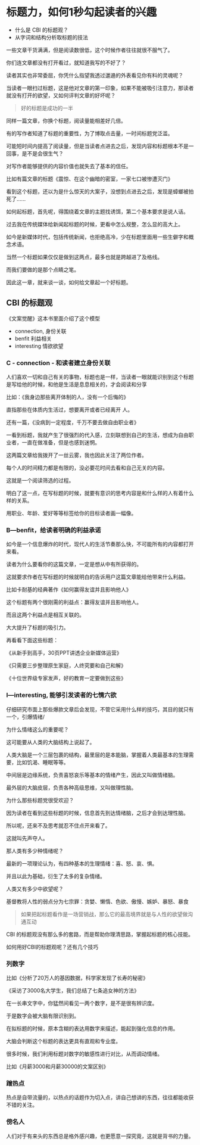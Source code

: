 # 标题力，如何1秒勾起读者的兴趣

- 什么是 CBI 的标题观？
- 从字词和结构分析取标题的技法

一些文章干货满满，但是阅读数很低，这个时候作者往往就很不服气了。

你们连文章都没有打开看过，就知道我写的不好了？

读者其实也非常委屈，你凭什么指望我透过邋遢的外表看见你有料的灵魂呢？

当读者一眼扫过标题，这是他对文章的第一印象，如果不能被吸引注意力，那读者就没有打开的欲望，又如何评判文章的好坏呢？

> 好的标题是成功的一半

同样一篇文章，你换个标题，阅读量能相差好几倍。

有的写作者知道了标题的重要性，为了博取点击量，一时间标题党泛滥。

可能短时间内提高了阅读量，但是当读者点进去之后，发现内容和标题根本不是一回事，是不是会很生气？

对写作者能够提供的内容价值也就失去了基本的信任。

比如有篇文章的标题《震惊、在这个幽暗的密室，一家七口被惨遭灭门》

看到这个标题，还以为是什么惊天的大案子，没想到点进去之后，发现是蟑螂被拍死了……

如何起标题，首先呢，得围绕着文章的主题找诱饵，第二个基本要求是说人话。

过去我在传统媒体给新闻起标题的时候，更看中怎么规整，怎么显的高大上。

如今是新媒体时代，包括传统新闻，也拒绝高冷，少在标题里面用一些生僻字和概念术语。

当然一个标题如果仅仅是做到这两点，最多也就是跨越进了及格线。

而我们要做的是那个点睛之笔。

因此这一章，就来谈一谈，如何给文章起一个好标题。

## CBI 的标题观

《文案觉醒》这本书里面介绍了这个模型

- connection, 身份关联
- benfit 利益相关
- interesting 情欲欲望

### C - connection - 和读者建立身份关联

人们喜欢一切和自己有关的事物，标题也是一样，当读者一眼就能识别到这个标题是写给他的时候，和他是生活是息息相关的，才会阅读和分享

比如：《我身边那些离开体制的人，没有一个后悔的》

直指那些在体质内生活过，想要离开或者已经离开 人。

还有一篇，《没病到一定程度，千万不要去做自由职业者》

一看到标题，我就产生了很强烈的代入感，立刻联想到自己的生活，想成为自由职业者，一直在做准备，但是也感到迷惘。

这两篇文章给我拨开了一丝云雾，我也因此关注了两位作者。

每个人的时间精力都是有限的，没必要花时间去看和自己无关的内容。

这就是一个阅读筛选的过程。

明白了这一点，在写标题的时候，就要有意识的思考内容是和什么样的人有着什么样的关系。

用职业、年龄、爱好等等标签给你的目标读者画一幅像。

### B—benfit，给读者明确的利益承诺

如今是一个信息爆炸的时代，现代人的生活节奏那么快，不可能所有的内容都打开来看。

读者为什么要看你的这篇文章，一定是想从中有所获得的。

这就要求作者在写标题的时候就明白的告诉用户这篇文章能给他带来什么利益。

比如卡耐基的经典著作《如何赢得友谊并且影响他人》

这个标题有两个很刚需的利益点：赢得友谊并且影响他人。

而且这两个利益点是相互关联的。

大大提升了标题的吸引力。

再看看下面这些标题：

《从新手到高手，30页PPT讲透企业新媒体运营》

《只需要三步整理原生家庭，人终究要和自己和解》

《十位世界级专家发声，好的教育一定要做到这些》

### I—interesting, 能够引发读者的七情六欲

仔细研究市面上那些爆款文章后会发现，不管它采用什么样的技巧，其目的就只有一个，引爆情绪/

为什么情绪这么的重要呢？

这可能要从人类的大脑结构上说起了。

人类大脑是一个三层包裹的结构，最里层的是本能脑，掌握着人类最基本的生理需要，比如饥渴、睡眠等等。

中间层是边缘系统，负责喜怒哀乐等基本的情绪产生，因此又叫做情绪脑。

最外层的大脑皮层，负责各种高级思维，又叫做理性脑。

为什么那些标题党很受欢迎？

因为读者在看到这些标题的时候，信息首先到达情绪脑，之后才会到达理性脑。

所以呢，还来不及思考就忍不住点开来看了。

这就叫先声夺人。

那人类有多少种情绪呢？

最新的一项理论认为，有四种基本的生理情绪：喜、怒、哀、惧。

并且以此为基础，衍生了太多的复杂情绪。

人类又有多少中欲望呢？

基督教将人性的弱点分为七宗罪：贪婪、懒惰、色欲、傲慢、嫉妒、暴怒、暴食

> 如果把起标题看作是一场营销战，那么它的最高境界就是与人性的欲望做沟通互动

CBI 的标题观没有那么多的套路，而是帮助你理清思路，掌握起标题的核心技能。

如何用好CBI的标题观呢？还有几个技巧

### 列数字

比如《分析了20万人的基因数据，科学家发现了长寿的秘密》

《采访了3000名大学生，我们总结了七条追女神的方法》

在一长串文字中，你猛然间看见一两个数字，是不是很有辨识度。

于是数字会被大脑有限识别到。

在拟标题的时候，原本含糊的表达用数字来描述，能起到强化信息的作用。

大脑会判断这个标题的表达更具有直观和专业度。

很多时候，我们利用标题对数字的敏感性进行对比，从而调动情绪。

比如《月薪3000和月薪30000的文案区别》

### 蹭热点

热点是自带流量的，以热点的话题作为切入点，讲自己想讲的东西，往往都能收获不错的关注。

### 傍名人

人们对于有来头的东西总是格外感兴趣，也更愿意一探究竟，这就是背书的力量。



